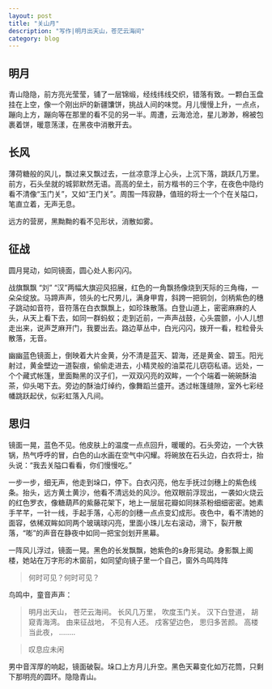 ```yaml
---
layout: post
title: "关山月"
description: "写作|明月出天山，苍茫云海间"
category: blog
---
```






## 明月

青山隐隐，前方亮光莹莹，铺了一层锦缎，经线纬线交织，错落有致。一颗白玉盘挂在上空，像一个刚出炉的新疆馕饼，挑战人间的味觉。月儿慢慢上升，一点点，蹦向上方，蹦向等在那里的看不见的另一半。周遭，云海沧沧，星儿渺渺，棉被包裹着饼，暖意荡漾，在黑夜中消散开去。

## 长风

薄荷糖般的风儿，飘过来又飘过去，一丝凉意浮上心头，上沉下落，跳跃几万里。前方，石头垒就的城郭默然无语。高高的垒土，前方楷书的三个字，在夜色中隐约看不清像“玉门关”，又如“王门关”。周围一阵寂静，值班的将士一个个在关隘口，笔直立着，无声无息。

远方的营房，黑黝黝的看不见形状，消散如雾。

## 征战

圆月晃动，如同镜面，圆心处人影闪闪。

战旗飘飘 “刘” “汉”两幅大旗迎风招展，红色的一角飘扬像烧到天际的三角梅，一朵朵绽放。马蹄声声，领头的七尺男儿，满身甲胄，斜跨一把铜剑，剑柄紫色的穗子跳动如音符，音符落在白衣飘飘上，如珍珠散落。白登山道上，密密麻麻的人头，从天上看下去，如同一群蚂蚁；走到近前，一声声战鼓，心头震颤，小人儿想走出来，说声芝麻开门，我要出去。路边草丛中，白光闪闪，拨开一看，粒粒骨头散落，无音。

幽幽蓝色镜面上，倒映着大片金黄，分不清是蓝天、碧海，还是黄金、碧玉。阳光射过，黄金壁边一道裂痕，偷偷走进去，小精灵般的油菜花儿窃窃私语。远处，一个个藏式帐篷，里面黝黑的汉子们，一双双闪亮的双眸，一个个端着一碗碗酥油茶，仰头喝下去。旁边的酥油灯绰约，像舞蹈兰盛开。透过帐篷缝隙，室外七彩经幡跳跃起伏，似彩虹落入凡间。



## 思归

镜面一晃，蓝色不见。他皮肤上的温度一点点回升，暖暖的。石头旁边，一个大铁锅，热气呼呼的冒，白色的山水画在空气中闪耀。将碗放在石头边，白衣将士，抬头说：“我去关隘口看看，你们慢慢吃。”

一步一步，细无声，他走到垛口，停下。白衣闪亮，他左手抚过剑穗上的紫色线条。抬头，远方黄土黄沙，他看不清远处的风沙。他双眼前浮现出，一袭如火烧云的红色罗衣，像糖葫芦的紫藤花架下，地上一层层花瓣如同抹茶粉细细密密。她素手芊芊，一针一线，手起手落，心形的剑穗一点点变幻成形。夜色中，看不清她的面容，依稀双眸如同两个玻璃球闪亮，里面小珠儿左右滚动，滑下，裂开散落，“嘭”的声音在静夜中如同一把宝剑划开黑幕。

一阵风儿浮过，镜面一晃。黑色的长发飘飘，她紫色的s身形晃动。身影飘上阁楼，她站在万字形的木窗前，如同望向镜子里一个自己，窗外鸟鸣阵阵

> 何时可见？何时可见？

鸟鸣中，童音声声：

> 明月出天山， 苍茫云海间。
长风几万里， 吹度玉门关。
汉下白登道， 胡窥青海湾。
由来征战地， 不见有人还。
戍客望边色， 思归多苦颜。
高楼当此夜， ........


> 叹息应未闲

男中音浑厚的响起，镜面破裂。垛口上方月儿升空。黑色天幕变化如万花筒，只剩下那明亮的圆环。隐隐青山。 

